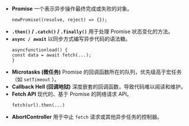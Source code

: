- **Promise** 一个表示异步操作最终完成或失败的对象。
	```
	newPromise((resolve, reject) => {});
	```
- **`.then()` / `.catch()` / `.finally()`** 用于处理 Promise 状态变化的方法。
- **`async / await`** 以同步方式编写异步代码的语法糖。
	```
	asyncfunctionload() {
	const data = await fetch(...);
	}
	```
- **Microtasks (微任务)** Promise 的回调函数所在的队列，优先级高于宏任务（如 `setTimeout` ）。
- **Callback Hell (回调地狱)** 深度嵌套的回调函数，导致代码难以阅读和维护。
- **Fetch API** 现代的、基于 Promise 的网络请求 API。
	```
	fetch(url).then(...)
	```
- **AbortController** 用于中止 `fetch` 请求或其他异步任务的控制器。